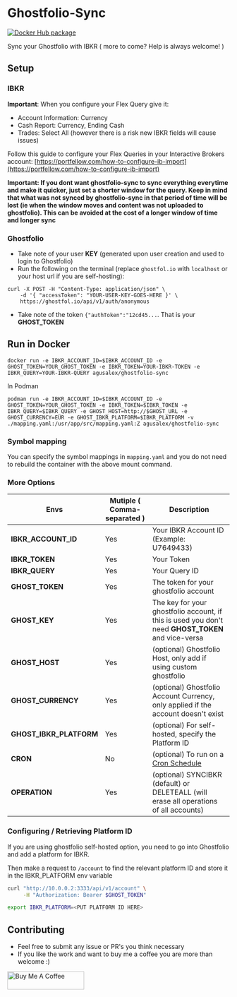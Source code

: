 # Ghostfolio-Sync

[![Docker Hub package][dockerhub-badge]][dockerhub-link]

[dockerhub-badge]: https://img.shields.io/badge/images%20on-Docker%20Hub-blue.svg
[dockerhub-link]: https://hub.docker.com/repository/docker/agusalex/ghostfolio-sync "Docker Hub Image"

Sync your Ghostfolio with IBKR 
( more to come? Help is always welcome! )

## Setup

### IBKR
**Important**:  When you configure your Flex Query give it:
* Account Information: Currency
* Cash Report: Currency, Ending Cash
* Trades: Select All (however there is a risk new IBKR fields will cause issues)

Follow this guide to configure your Flex Queries in your Interactive Brokers account:
[https://portfellow.com/how-to-configure-ib-import](https://portfellow.com/how-to-configure-ib-import)

**Important: If you dont want ghostfolio-sync to sync everything everytime and make it quicker, just set a shorter window for the query. Keep in mind that what was not synced by ghostfolio-sync in that period of time will be lost (ie when the window moves and content was not uploaded to ghostfolio). This can be avoided at the cost of a longer window of time and longer sync**

### Ghostfolio
* Take note of your user **KEY** (generated upon user creation and used to login to Ghostfolio)
* Run the following on the terminal (replace `ghostfol.io` with `localhost` or your host url if you are self-hosting):

```
curl -X POST -H "Content-Type: application/json" \
	-d '{ "accessToken": "YOUR-USER-KEY-GOES-HERE }' \    
	https://ghostfol.io/api/v1/auth/anonymous
```

* Take note of the token `{"authToken":"12cd45...`. That is your **GHOST_TOKEN**

## Run in Docker

```docker run -e IBKR_ACCOUNT_ID=$IBKR_ACCOUNT_ID -e GHOST_TOKEN=YOUR_GHOST_TOKEN -e IBKR_TOKEN=YOUR-IBKR-TOKEN -e IBKR_QUERY=YOUR-IBKR-QUERY agusalex/ghostfolio-sync```

In Podman

```podman run -e IBKR_ACCOUNT_ID=$IBKR_ACCOUNT_ID -e GHOST_TOKEN=YOUR_GHOST_TOKEN -e IBKR_TOKEN=$IBKR_TOKEN -e IBKR_QUERY=$IBKR_QUERY -e GHOST_HOST=http://$GHOST_URL -e GHOST_CURRENCY=EUR -e GHOST_IBKR_PLATFORM=$IBKR_PLATFORM -v ./mapping.yaml:/usr/app/src/mapping.yaml:Z agusalex/ghostfolio-sync```

### Symbol mapping

You can specify the symbol mappings in `mapping.yaml` and you do not need to rebuild the container with the above mount command.


### More Options
| Envs | Mutiple ( Comma-separated ) | Description  |
|--|--|--|
|**IBKR_ACCOUNT_ID**  |Yes| Your IBKR Account ID (Example: U7649433) |
|**IBKR_TOKEN**   |Yes| Your Token  |
|**IBKR_QUERY**   |Yes| Your Query ID |
|**GHOST_TOKEN**   |Yes| The token for your ghostfolio account |
|**GHOST_KEY**   |Yes| The key for your ghostfolio account, if this is used you don't need **GHOST_TOKEN** and vice-versa |
|**GHOST_HOST**   |Yes| (optional) Ghostfolio Host, only add if using custom ghostfolio |
|**GHOST_CURRENCY**   |Yes| (optional) Ghostfolio Account Currency, only applied if the account doesn't exist |
|**GHOST_IBKR_PLATFORM**  |Yes| (optional) For self-hosted, specify the Platform ID |
|**CRON**  |No| (optional) To run on a [Cron Schedule](https://crontab.guru/) |
|**OPERATION**  |Yes| (optional) SYNCIBKR (default) or DELETEALL (will erase all operations of all accounts) |

### Configuring / Retrieving Platform ID

If you are using ghostfolio self-hosted option, you need to go into Ghostfolio and add a platform for IBKR.

Then make a request to `/account` to find the relevant platform ID and store it in the IBKR_PLATFORM env variable

```bash
curl "http://10.0.0.2:3333/api/v1/account" \
     -H "Authorization: Bearer $GHOST_TOKEN"

export IBKR_PLATFORM=<PUT PLATFORM ID HERE>
```

## Contributing

* Feel free to submit any issue or PR's you think necessary
* If you like the work and want to buy me a coffee you are more than welcome :)

<a href="https://www.buymeacoffee.com/YiQkYsghUQ" target="_blank"><img src="https://cdn.buymeacoffee.com/buttons/default-orange.png" alt="Buy Me A Coffee" height="41" width="174"></a>
